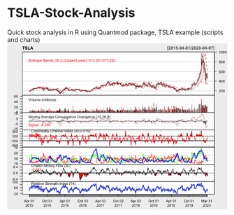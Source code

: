 # TSLA-Stock-Analysis
Quick stock analysis in R using Quantmod package, TSLA example (scripts and charts)
![TSLA stock chart with the following indicatros and trends: Moving Average, Moving Average convergence/divergence, BollingerBands, Commodity Channel Index, Average Directional Movement Index, Chaikin Money Flow andRelative Strength Index](https://github.com/adaynygmanov/TSLA-Stock-Analysis/blob/master/Charts/Rplot.png)

